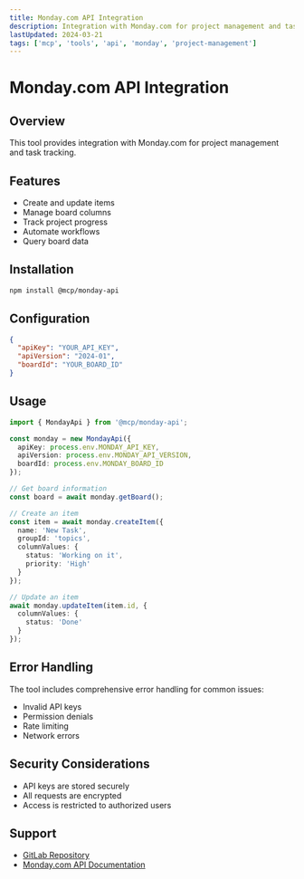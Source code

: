 ```yaml
---
title: Monday.com API Integration
description: Integration with Monday.com for project management and task tracking
lastUpdated: 2024-03-21
tags: ['mcp', 'tools', 'api', 'monday', 'project-management']
---
```


# Monday.com API Integration

## Overview

This tool provides integration with Monday.com for project management and task tracking.

## Features

- Create and update items
- Manage board columns
- Track project progress
- Automate workflows
- Query board data

## Installation

```bash
npm install @mcp/monday-api
```

## Configuration

```json
{
  "apiKey": "YOUR_API_KEY",
  "apiVersion": "2024-01",
  "boardId": "YOUR_BOARD_ID"
}
```

## Usage

```typescript
import { MondayApi } from '@mcp/monday-api';

const monday = new MondayApi({
  apiKey: process.env.MONDAY_API_KEY,
  apiVersion: process.env.MONDAY_API_VERSION,
  boardId: process.env.MONDAY_BOARD_ID
});

// Get board information
const board = await monday.getBoard();

// Create an item
const item = await monday.createItem({
  name: 'New Task',
  groupId: 'topics',
  columnValues: {
    status: 'Working on it',
    priority: 'High'
  }
});

// Update an item
await monday.updateItem(item.id, {
  columnValues: {
    status: 'Done'
  }
});
```

## Error Handling

The tool includes comprehensive error handling for common issues:
- Invalid API keys
- Permission denials
- Rate limiting
- Network errors

## Security Considerations

- API keys are stored securely
- All requests are encrypted
- Access is restricted to authorized users

## Support

- [GitLab Repository](https://gitlab.com/intelligent-systems-and-development/monday.com_mcp)
- [Monday.com API Documentation](https://developer.monday.com/api-reference/docs) 